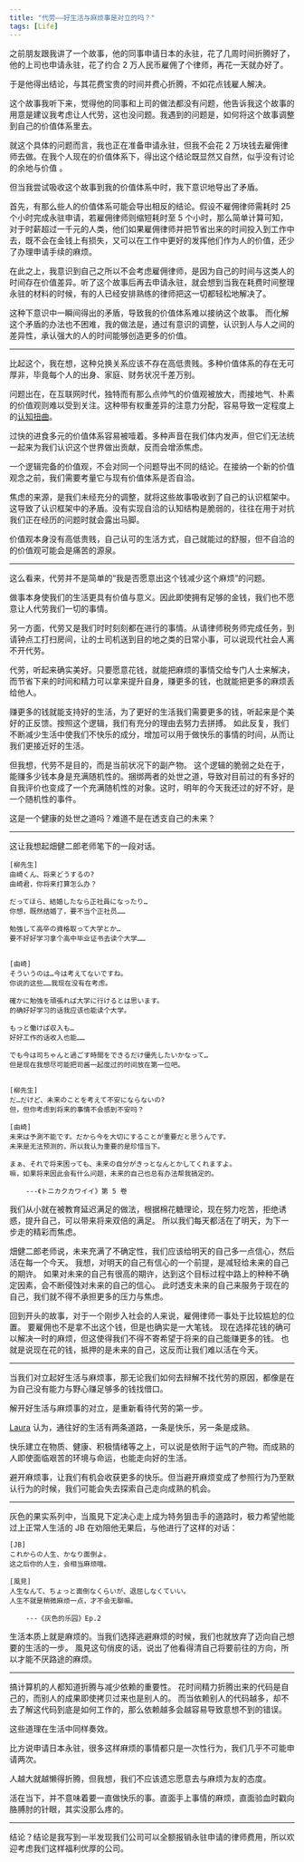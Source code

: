 ```yaml
---
title: "代劳——好生活与麻烦事是对立的吗？"
tags: [Life]
---
```


之前朋友跟我讲了一个故事，他的同事申请日本的永驻，花了几周时间折腾好了，他的上司也申请永驻，花了约合 2 万人民币雇佣了个律师，再花一天就办好了。

于是他得出结论，与其花费宝贵的时间并费心折腾，不如花点钱雇人解决。

这个故事我听下来，觉得他的同事和上司的做法都没有问题，他告诉我这个故事的用意是建议我考虑让人代劳，这也没问题。我遇到的问题是，如何将这个故事调整到自己的价值体系里去。

就这个具体的问题而言，我也正在准备申请永驻，但我不会花 2 万块钱去雇佣律师去做。在我个人现在的价值体系下，得出这个结论既显然又自然，似乎没有讨论的余地与价值
。
<!-- - そもそも为什么调整是需要的 -->

但当我尝试吸收这个故事到我的价值体系中时，我下意识地导出了矛盾。

首先，有那么些人的价值体系可能会导出相反的结论。假设不雇佣律师需耗时 25 个小时完成永驻申请，若雇佣律师则缩短耗时至 5 个小时，那么简单计算可知，对于时薪超过一千元的人类，他们如果雇佣律师并把节省出来的时间投入到工作中去，既不会在金钱上有损失，又可以在工作中更好的发挥他们作为人的价值，还少了办理申请手续的麻烦。

在此之上，我意识到自己之所以不会考虑雇佣律师，是因为自己的时间与这类人的时间存在价值差异。听了这个故事后再去申请永驻，就会想到当我在耗费时间整理永驻的材料的时候，有的人已经安排熟练的律师把这一切都轻松地解决了。
<!-- 
另一个不安感的来源是不确定性。“如果从现在开始节省时间并用来提高自己，我是否未来也会成为高时间单价的人呢？”之类的疑问也会。 -->

这种下意识中一瞬间得出的矛盾，导致我的价值体系难以接纳这个故事。
而化解这个矛盾的办法也不困难，我的做法是，通过有意识的调整，认识到人与人之间的差异性，承认强大的人的时间能够创造更多的价值。
<!-- 而对于未来的不确定性，我想，踏实地投入到现在的工作生活中，应该是对抗胡思乱想的最好的手段了。 -->

<hr/>

<!-- - 价值观不在于高低，而在于自洽与否 -->


比起这个，我在想，这种兑换关系应该不存在高低贵贱。多种价值体系的存在无可厚非，毕竟每个人的出身、家庭、财务状况千差万别。

问题出在，在互联网时代，独特而有那么点帅气的价值观被放大，而接地气、朴素的价值观则难以受到关注。这种带有权重差异的注意力分配，容易导致一定程度上的[认知扭曲](https://zh.wikipedia.org/wiki/%E8%AA%8D%E7%9F%A5%E6%89%AD%E6%9B%B2)。

过快的进食多元的价值体系容易被噎着。多种声音在我们体内发声，但它们无法统一起来为我们认识这个世界做出贡献，反而会增添焦虑。

一个逻辑完备的价值观，不会对同一个问题导出不同的结论。在接纳一个新的价值观念之前，我们需要考量它与现有价值体系是否自洽。

焦虑的来源，是我们未经充分的调整，就将这些故事吸收到了自己的认识框架中。这导致了认识框架中的矛盾。没有实现自洽的认知结构是脆弱的，往往在用于对抗我们正在经历的问题时就会露出马脚。

价值观本身没有高低贵贱，自己认可的生活方式，自己就能过的舒服，但不自洽的的价值观可能会是痛苦的源泉。

<!-- <hr/> -->

<!-- 冲突不是坏事，重要的是冲突带来的新的思维方式，而不是让对方去接受自己的观念，因为你永远只能传递你的价值观的冰山一角，你也只能看到对方价值观的一个小的方面，你想让对方接受的观点，很可能与冰山之下的部分并不自洽，而这做法本身也可能只是满足自己的欲求而已。 -->

<!-- 除了价值观内在的自洽，价值观与自己的生活模式若也能实现逻辑上的完备性，那在生活中遇到风浪的时候，也不会轻易破碎。 -->


<hr/>
<!-- 脱开钱来讲 -->
<!-- 代劳不只是一种做法，更是一种生活的态度 -->

这么看来，代劳并不是简单的“我是否愿意出这个钱减少这个麻烦”的问题。

做事本身使我们的生活更具有价值与意义。因此即使拥有足够的金钱，我们也不愿意让人代劳我们一切的事情。

另一方面，代劳又是我们时时刻刻都在进行的事情。从请律师税务师完成任务，到请钟点工打扫房间，让的士司机送到目的地之类的日常小事，可以说现代社会人离不开代劳。

代劳，听起来确实美好。只要愿意花钱，就能把麻烦的事情交给专门人士来解决，而节省下来的时间和精力可以拿来提升自身，赚更多的钱，也就能把更多的麻烦丢给他人。

赚更多的钱就能支持好的生活，为了更好的生活我们需要更多的钱，听起来是个美好的正反馈。按照这个逻辑，我们有充分的理由去努力去拼搏。
如此反复，我们不断减少生活中使我们不快乐的成分，增加可以用于做快乐的事情的时间，从而让我们更接近好的生活。

<!-- 我们财务能力的目的? -->
但我想，代劳不是目的，而是当前状况下的副产物。
这个逻辑的脆弱之处在于，能赚多少钱本身是充满随机性的。捆绑两者的处世之道，导致对目前过的有多好的自我评价也变成了一个充满随机性的对象。这时，明年的今天我还过的好不好，是一个随机性的事件。

这是一个健康的处世之道吗？难道不是在透支自己的未来？

<hr/>

这让我想起畑健二郎老师笔下的一段对话。

    [柳先生]
    由崎くん、将来どうするの?
    由崎君，你将来打算怎么办？

    だってほら、結婚したなら正社員になったり…
    你想，既然结婚了，要不当个正社员……

    勉強して高卒の資格取って大学とか…
    要不好好学习拿个高中毕业证书去读个大学……


    [由崎]
    そういうのは…今は考えてないですね。
    你说的这些……我现在没有在考虑。

    確かに勉強を頑張れば大学に行けるとは思います。
    的确好好学习的话我应该也能读个大学。

    もっと働けば収入も…
    好好工作的话收入也能……

    でも今は司ちゃんと過ごす時間をできるだけ優先したいかなって…
    但是现在我想尽可能把司酱一起度过的时间放在第一位吧。


    [柳先生]
    だ…だけど、未来のことを考えて不安にならないの?
    但，但你考虑到将来的事情不会感到不安吗？

    [由崎]
    未来は予測不能です。だから今を大切にすることが重要だと思うんです。
    未来是无法预测的，所以我认为重要的是珍惜当下。

    まぁ、それで将来困っても、未来の自分がきっとなんとかしてくれますよ。
    嘛，如果将来因此会有什么问题，未来的自己也总有办法帮我搞定的。

        ---《トニカクカワイイ》第 5 卷

我们从小就在被教育延迟满足的做法，根据棉花糖理论，现在努力吃苦，拒绝诱惑，提升自己，可以带来将来双倍的满足。
所以我们每天都活在了明天，为下一步走的精彩而焦虑。

畑健二郎老师说，未来充满了不确定性，我们应该给明天的自己多一点信心，然后活在每一个今天。
我想，对明天的自己有信心的一个前提，是减轻给未来的自己的期许。
如果对未来的自己有很高的期许，达到这个目标过程中路上的种种不确定因素，会不断侵蚀对未来的自己的信心。
此时透支未来的自己来服务于现在的自己，我们就不得不承担更多的压力与焦虑。

回到开头的故事，对于一个刚步入社会的人来说，雇佣律师一事处于比较尴尬的位置。
要雇佣也不是拿不出这个钱，但是也确实是一大笔钱。
现在选择花钱的确可以解决一时的麻烦，但这使得我们不得不寄希望于将来的自己能赚更多的钱。
也就是说现在花的钱，抵押的是未来的自己，这反而让我们难以活在今天。

<hr/>

当我们对立起好生活与麻烦事，那无论我们如何去辩解不找代劳的原因，都像是在为自己没有能力与野心赚足够多的钱找借口。

解开好生活与麻烦事的对立，是重新看待代劳的第一步。

[Laura](https://mp.weixin.qq.com/s/ieQHwbEhPhPYlQzUGoyLtQ) 
认为，通往好的生活有两条道路，一条是快乐，另一条是成熟。

快乐建立在物质、健康、积极情绪等之上，可以说是依附于运气的产物。而成熟的人即使面临艰苦的环境与命运，也能走向好的生活。

避开麻烦事，让我们有机会收获更多的快乐。但当避开麻烦变成了参照行为乃至默认行为的时候，我们可能会失去探索自己走向成熟的机会。

<hr/>

<!-- 麻烦事对于生活的正面意义 -->

灰色的果实系列中，当風見下定决心走上成为特务狙击手的道路时，极力希望他能过上正常人生活的 JB 在劝阻他无果后，与他进行了这样的对话：

    [JB]
    これからの人生、かなり面倒よ。
    这之后你的人生，会相当麻烦哦。

    [風見]
    人生なんて、ちょっと面倒なくらいが、退屈しなくていい。
    人生不就是稍微麻烦一点，才不会无聊嘛。

        ---《灰色的乐园》Ep.2

生活本质上就是麻烦的。当我们选择逃避麻烦的时候，我们也就放弃了迈向自己想要的生活的一步。
風見这句俏皮的话，说出了他看得清自己将要前往的方向，所以才能不厌路途的麻烦。

<hr/>

<!-- 折腾， -->

搞计算机的人都知道折腾与减少依赖的重要性。
花时间精力折腾出来的代码是自己的，而别人的成果即使拷贝过来也是别人的。
而当依赖别人的代码越多，却不去了解这代码到底是如何工作的，那么依赖越多会越容易导致意想不到的错误。

这些道理在生活中同样奏效。

比方说申请日本永驻，很多这样麻烦的事情都只是一次性行为，我们几乎不可能申请两次。

人越大就越懒得折腾，但我想，我们不应该遗忘愿意去与麻烦为友的态度。

活在当下，并不意味着要一直做快乐的事。直面手上事情的麻烦，直面验血时戳向胳膊肘的针眼，其实没那么疼的。

<!-- 并不是说凡是麻烦的事情我们都要接受， -->
<hr/>

结论？结论是我写到一半发现我们公司可以全额报销永驻申请的律师费用，所以欢迎考虑我们这样福利优厚的公司。


<!-- 与麻烦为友，学会去积极地折腾。 -->
<!-- 
<hr/>

工作时，我也常常遇到这样的困扰。到底我是应该找人帮我完成一项工作，还是应该我自己折腾好呢？

在事业的不同阶段，我们应该去完成的工作肯定也各有区别，但是拥抱麻烦的做法总该是积极的

前段时间和一个朋友聊到代孕，她说她如果要孩子，首选就是代孕。


<hr/>



除了从时间的价值来考虑，我们还能从“做事”的价值来考虑。

到底什么该让人代劳，什么该自己去做，对于这个问题，每个人都有自己的回答。请人代劳是否 make sense，是我们下意识能做出的判断（c.f. [Laura King](https://www.youtube.com/watch?v=GJroM-NOunQ)）

<hr/> -->

<!-- 时间是金，社畜每天拿着出生那天起就定下了额度的“金”换工资。 -->

<!-- 
价值观隐含了一个人的时间与金钱的兑换关系。为了显式地量化这种兑换关系，我喜欢的一个单位是“计程车”。对于上面的例子，我会考虑如果有 2 万人民币，我是会用来打 60 次车
<a href="#fn1"><sup>[1]</sup></a>
然后自己申请永驻呢，还是坐 60 次地铁然后让律师申请永驻呢。




<i id="fn1">[1] 是的，在日本打一次车 300 块不算多了。</i> -->